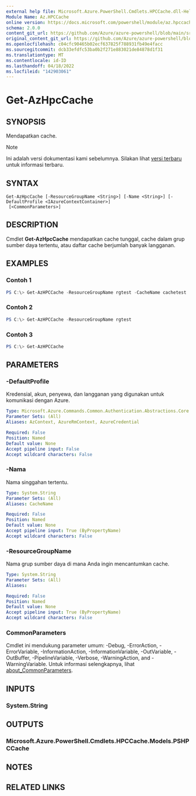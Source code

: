 ```yaml
---
external help file: Microsoft.Azure.PowerShell.Cmdlets.HPCCache.dll-Help.xml
Module Name: Az.HPCCache
online version: https://docs.microsoft.com/powershell/module/az.hpccache/get-azhpccache
schema: 2.0.0
content_git_url: https://github.com/Azure/azure-powershell/blob/main/src/HPCCache/HPCCache/help/Get-AzHpcCache.md
original_content_git_url: https://github.com/Azure/azure-powershell/blob/main/src/HPCCache/HPCCache/help/Get-AzHpcCache.md
ms.openlocfilehash: c04cfc90465b02ecf637825f788931fb49e4facc
ms.sourcegitcommit: dcb33efdfc53ba0b2f271e883021de84878d1f31
ms.translationtype: MT
ms.contentlocale: id-ID
ms.lasthandoff: 04/18/2022
ms.locfileid: "142903061"
---
```

# Get-AzHpcCache

## SYNOPSIS
Mendapatkan cache.

> [!NOTE]
>Ini adalah versi dokumentasi kami sebelumnya. Silakan lihat [versi terbaru](/powershell/module/az.hpccache/get-azhpccache) untuk informasi terbaru.

## SYNTAX

```
Get-AzHpcCache [-ResourceGroupName <String>] [-Name <String>] [-DefaultProfile <IAzureContextContainer>]
 [<CommonParameters>]
```

## DESCRIPTION
Cmdlet **Get-AzHpcCache** mendapatkan cache tunggal, cache dalam grup sumber daya tertentu, atau daftar cache berjumlah banyak langganan.

## EXAMPLES

### Contoh 1
```powershell
PS C:\> Get-AzHPCCache -ResourceGroupName rgtest -CacheName cachetest
```

### Contoh 2
```powershell
PS C:\> Get-AzHPCCache -ResourceGroupName rgtest
```

### Contoh 3
```powershell
PS C:\> Get-AzHPCCache
```

## PARAMETERS

### -DefaultProfile
Kredensial, akun, penyewa, dan langganan yang digunakan untuk komunikasi dengan Azure.

```yaml
Type: Microsoft.Azure.Commands.Common.Authentication.Abstractions.Core.IAzureContextContainer
Parameter Sets: (All)
Aliases: AzContext, AzureRmContext, AzureCredential

Required: False
Position: Named
Default value: None
Accept pipeline input: False
Accept wildcard characters: False
```

### -Nama
Nama singgahan tertentu.

```yaml
Type: System.String
Parameter Sets: (All)
Aliases: CacheName

Required: False
Position: Named
Default value: None
Accept pipeline input: True (ByPropertyName)
Accept wildcard characters: False
```

### -ResourceGroupName
Nama grup sumber daya di mana Anda ingin mencantumkan cache.

```yaml
Type: System.String
Parameter Sets: (All)
Aliases:

Required: False
Position: Named
Default value: None
Accept pipeline input: True (ByPropertyName)
Accept wildcard characters: False
```

### CommonParameters
Cmdlet ini mendukung parameter umum: -Debug, -ErrorAction, -ErrorVariable, -InformationAction, -InformationVariable, -OutVariable, -OutBuffer, -PipelineVariable, -Verbose, -WarningAction, and -WarningVariable. Untuk informasi selengkapnya, lihat [about_CommonParameters](http://go.microsoft.com/fwlink/?LinkID=113216).

## INPUTS

### System.String

## OUTPUTS

### Microsoft.Azure.PowerShell.Cmdlets.HPCCache.Models.PSHPCCache

## NOTES

## RELATED LINKS
